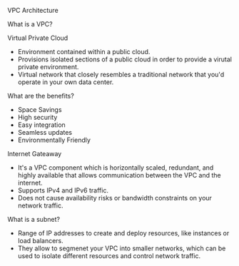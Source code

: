 VPC Architecture

What is a VPC?

Virtual Private Cloud

- Environment contained within a public cloud. 
- Provisions isolated sections of a public cloud in order to provide a virutal private environment. 
- Virtual network that closely resembles a traditional network that you'd operate in your own data center.

What are the benefits?

- Space Savings
- High security 
- Easy integration
- Seamless updates
- Environmentally Friendly

Internet Gateaway

- It's a VPC component which is horizontally scaled, redundant, and highly available that allows communication between the VPC and the internet. 
- Supports IPv4 and IPv6 traffic.
- Does not cause availability risks or bandwidth constraints on your network traffic.

What is a subnet?

- Range of IP addresses to create and deploy resources, like instances or load balancers.
- They allow to segmenet your VPC into smaller networks, which can be used to isolate different resources and control network traffic.
